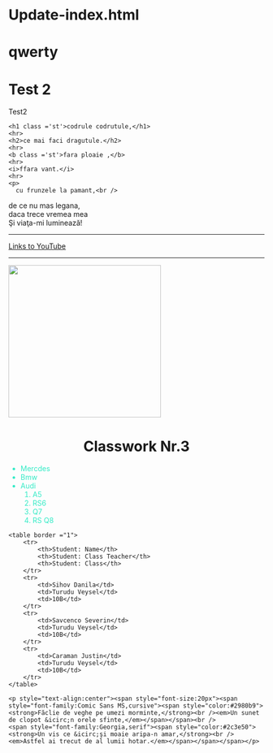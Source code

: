 # Update-index.html
<html lang="en">
<head>
    <meta charset="UTF-8">
    <meta name="viewport" content="width=device-width, initial-scale=1.0">
    <title>BTest 1</title>
    <style>
        tr {
            color:#71eb34;
            text-align:center;
            font-size:'14px';
        }
        .st{
            color:#34ebc6;
            text-align:center;
            font-size:'16px';
        }
        .ft{
            color:#34ebc6;
            font-size:'18px';
        }
    </style>
</head>
<body>
    <h1>qwerty</h1>
    <h1>Test 2</h1>
    <p>Test2</p>

    <h1 class ='st'>codrule codrutule,</h1>
    <hr>
    <h2>ce mai faci dragutule.</h2>
    <hr>
    <b class ='st'>fara ploaie ,</b>
    <hr>
    <i>ffara vant.</i>
    <hr>
    <p>
      cu frunzele la pamant,<br />
  de ce nu mas legana,<br />
  daca trece vremea mea<br />
  Şi viaţa-mi luminează!<br />
    </p>
    <hr>
    <a href = "https://www.youtube.com"> Links to YouTube </a>
    <hr>
    <img src = "https://www.google.com/url?sa=i&url=https%3A%2F%2Fwww.liceuvladimirescu.md%2Fdata%2Finfo%2Flectii%2F5a91373526a167.46428088%2Findex.html&psig=AOvVaw0-O4kb3B2ZY444W1tBBM8W&ust=1699191879233000&source=images&cd=vfe&opi=89978449&ved=0CBIQjRxqFwoTCOjdgZW9qoIDFQAAAAAdAAAAABAD" height = "300px" width = "300px">
    <br>
    <h1 style="text-align:center"><b>Classwork Nr.3</b></h1>
    <ul>
        <li class ='ft' >Mercdes</li>
        <li class ='ft'>Bmw</li>
        <li class ='ft'>Audi
            <ol>
                <li>A5</li>
                <li>RS6</li>
                <li>Q7</li>
                <li>RS Q8</li>
            </ol>
        </li>
    </ul>

    <table border ="1">
        <tr>
            <th>Student: Name</th>
            <th>Student: Class Teacher</th>
            <th>Student: Class</th>
        </tr>
        <tr>
            <td>Sihov Danila</td>
            <td>Turudu Veysel</td>
            <td>10B</td>
        </tr>
        <tr>
            <td>Savcenco Severin</td>
            <td>Turudu Veysel</td>
            <td>10B</td> 
        </tr>
        <tr>
            <td>Caraman Justin</td>
            <td>Turudu Veysel</td>
            <td>10B</td>
        </tr>
    </table>

    <p style="text-align:center"><span style="font-size:20px"><span style="font-family:Comic Sans MS,cursive"><span style="color:#2980b9"><strong>Făclie de veghe pe umezi morminte,</strong><br /><em>Un sunet de clopot &icirc;n orele sfinte,</em></span></span><br />
    <span style="font-family:Georgia,serif"><span style="color:#2c3e50"><strong>Un vis ce &icirc;şi moaie aripa-n amar,</strong><br /><em>Astfel ai trecut de al lumii hotar.</em></span></span></span></p>

    
</body>
</html>
